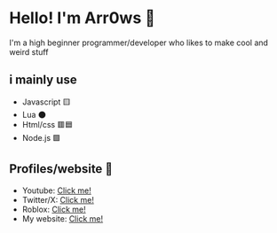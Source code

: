 # Hello! I'm Arr0ws 👋

I'm a high beginner programmer/developer who likes to make cool and weird stuff

## i mainly use

- Javascript 🟨
- Lua 🌑
- Html/css 🟥🟦
- Node.js 🟩

  
## Profiles/website 👤

- Youtube: [Click me!](https://www.youtube.com/@RealArr0ws5654)
- Twitter/X: [Click me!](https://x.com/rblx_blast18199)
- Roblox: [Click me!](https://www.roblox.com/users/1863750389/profile)
- My website: [Click me!](https://arr0ws.github.io/TotallyAwesome-Website/)

